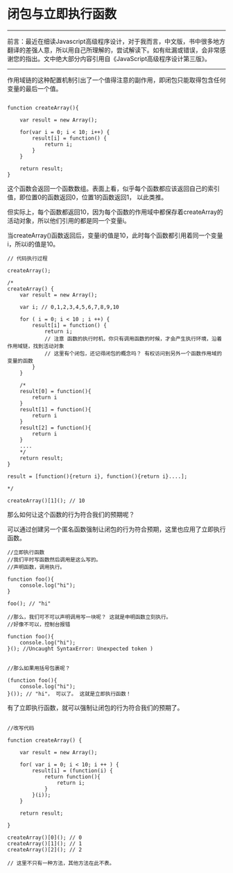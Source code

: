 # 闭包与立即执行函数

---
前言：最近在细读Javascript高级程序设计，对于我而言，中文版，书中很多地方翻译的差强人意，所以用自己所理解的，尝试解读下。如有纰漏或错误，会非常感谢您的指出。文中绝大部分内容引用自《JavaScript高级程序设计第三版》。

---

作用域链的这种配置机制引出了一个值得注意的副作用，即闭包只能取得包含任何变量的最后一个值。

```

function createArray(){

    var result = new Array();

    for(var i = 0; i < 10; i++) {
        result[i] = function() {
            return i;
        }
    }

    return result;
}

```

这个函数会返回一个函数数组。表面上看，似乎每个函数都应该返回自己的索引值，即位置0的函数返回0，位置1的函数返回1， 以此类推。

但实际上，每个函数都返回10，因为每个函数的作用域中都保存着createArray的活动对象，所以他们引用的都是同一个变量i。

当createArray()函数返回后，变量i的值是10，此时每个函数都引用着同一个变量i，所以i的值是10。

```
// 代码执行过程

createArray();

/*
createArray() {
    var result = new Array();

    var i; // 0,1,2,3,4,5,6,7,8,9,10

    for ( i = 0; i < 10 ; i ++) {
        result[i] = function() {
            return i; 
            // 注意 函数的执行时机，你只有调用函数的时候，才会产生执行环境，沿着作用域链，找到活动对象
            // 这里有个闭包，还记得闭包的概念吗？ 有权访问到另外一个函数作用域的变量的函数
        }
    }
    
    /*
    result[0] = function(){
        return i
    }
    result[1] = function(){
        return i
    }
    result[2] = function(){
        return i
    }
    ....
    */
    return result;
}

result = [function(){return i}, function(){return i}....];

*/

createArray()[1](); // 10
```

那么如何让这个函数的行为符合我们的预期呢？

可以通过创建另一个匿名函数强制让闭包的行为符合预期，这里也应用了立即执行函数。

```
//立即执行函数
//我们平时写函数然后调用是这么写的。
//声明函数，调用执行。

function foo(){
    console.log("hi");
}

foo(); // "hi"

//那么，我们可不可以声明调用写一块呢？ 这就是申明函数立刻执行。
//好像不可以，控制台报错

function foo(){
    console.log("hi");
}(); //Uncaught SyntaxError: Unexpected token )


//那么如果用括号包裹呢？

(function foo(){
    console.log("hi");
}()); // "hi"， 可以了。 这就是立即执行函数！ 

```

有了立即执行函数，就可以强制让闭包的行为符合我们的预期了。

```

//改写代码

function createArray() {

    var result = new Array();

    for( var i = 0; i < 10; i ++ ) {
        result[i] = (function(i) { 
            return function(){
                return i;
            }
        }(i));
    }

    return result;

}

createArray()[0](); // 0
createArray()[1](); // 1
createArray()[2](); // 2 

// 这里不只有一种方法，其他方法在此不表。

```

